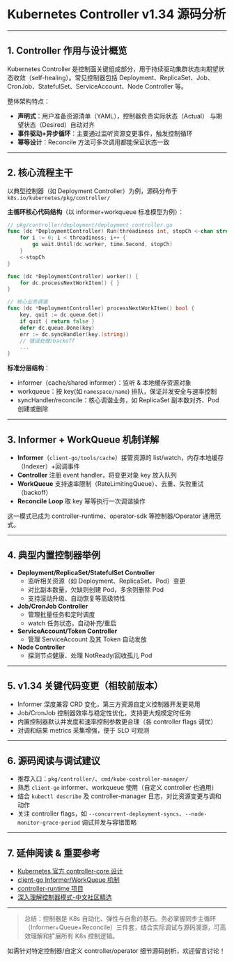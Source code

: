 # Kubernetes Controller v1.34 源码分析

---

## 1. Controller 作用与设计概览

Kubernetes Controller 是控制面关键组成部分，用于持续驱动集群状态向期望状态收敛（self-healing）。常见控制器包括 Deployment、ReplicaSet、Job、CronJob、StatefulSet、ServiceAccount、Node Controller 等。

整体架构特点：
- **声明式**：用户准备资源清单（YAML），控制器负责实际状态（Actual） 与期望状态（Desired）自动对齐
- **事件驱动+异步循环**：主要通过监听资源变更事件，触发控制循环
- **幂等设计**：Reconcile 方法可多次调用都能保证状态一致

---

## 2. 核心流程主干

以典型控制器（如 Deployment Controller）为例，源码分布于 `k8s.io/kubernetes/pkg/controller/`

**主循环核心代码结构**（以 informer+workqueue 标准模型为例）：

```go
// pkg/controller/deployment/deployment_controller.go
func (dc *DeploymentController) Run(threadiness int, stopCh <-chan struct{}) {
    for i := 0; i < threadiness; i++ {
        go wait.Until(dc.worker, time.Second, stopCh)
    }
    <-stopCh
}

func (dc *DeploymentController) worker() {
    for dc.processNextWorkItem() { }
}

// 核心业务调谐
func (dc *DeploymentController) processNextWorkItem() bool {
    key, quit := dc.queue.Get()
    if quit { return false }
    defer dc.queue.Done(key)
    err := dc.syncHandler(key.(string))
    // 错误处理/backoff
    ...
}
```

**标准分层结构**：
- informer（cache/shared informer）：监听 & 本地缓存资源对象
- workqueue：按 key(如 `namespace/name`) 排队，保证并发安全与速率控制
- syncHandler/reconcile：核心调谐业务，如 ReplicaSet 副本数对齐、Pod 创建或删除

---

## 3. Informer + WorkQueue 机制详解

- **Informer**（`client-go/tools/cache`）接管资源的 list/watch，内存本地缓存（Indexer）+回调事件
- **Controller** 注册 event handler，将变更对象 key 放入队列
- **WorkQueue** 支持速率限制（RateLimitingQueue）、去重、失败重试（backoff）
- **Reconcile Loop** 取 key 幂等执行一次调谐操作

这一模式已成为 controller-runtime、operator-sdk 等控制器/Operator 通用范式。

---

## 4. 典型内置控制器举例

- **Deployment/ReplicaSet/StatefulSet Controller**
  - 监听相关资源（如 Deployment、ReplicaSet、Pod）变更
  - 对比副本数量，欠缺则创建 Pod，多余则删除 Pod
  - 支持滚动升级、自动恢复等高级特性
- **Job/CronJob Controller**
  - 管理批量任务和定时调度
  - watch 任务状态，自动补充/重启
- **ServiceAccount/Token Controller**
  - 管理 ServiceAccount 及其 Token 自动发放
- **Node Controller**
  - 探测节点健康、处理 NotReady/回收孤儿 Pod

---

## 5. v1.34 关键代码变更（相较前版本）

- Informer 深度兼容 CRD 变化，第三方资源自定义控制器开发更易用
- Job/CronJob 控制器效率与稳定性优化，支持更大规模定时任务
- 内置控制器默认并发度和速率控制参数更合理（各 controller flags 调优）
- 对调和结果 metrics 采集增强，便于 SLO 可观测

---

## 6. 源码阅读与调试建议

- 推荐入口：`pkg/controller/`、`cmd/kube-controller-manager/`
- 熟悉 `client-go` informer、workqueue 使用（自定义 controller 也通用）
- 结合 `kubectl describe` 及 controller-manager 日志，对比资源变更与调和动作
- 关注 controller flags，如 `--concurrent-deployment-syncs`、`--node-monitor-grace-period` 调试并发与容错策略

---

## 7. 延伸阅读 & 重要参考

- [Kubernetes 官方 controller-core 设计](https://github.com/kubernetes/community/blob/master/contributors/devel/sig-api-machinery/controllers.md)
- [client-go Informer/WorkQueue 机制](https://github.com/kubernetes/client-go/tree/master/tools/cache)
- [controller-runtime 项目](https://github.com/kubernetes-sigs/controller-runtime)
- [深入理解控制器模式-中文社区精选](https://jimmysong.io/kubernetes-handbook/concepts/controller.html)

---

> 总结：控制器是 K8s 自动化、弹性与自愈的基石。务必掌握同步主循环（Informer+Queue+Reconcile）三件套，结合实际调试与源码溯源，可高效理解和扩展所有 K8s 控制逻辑。

如需针对特定控制器/自定义 controller/operator 细节源码剖析，欢迎留言讨论！
